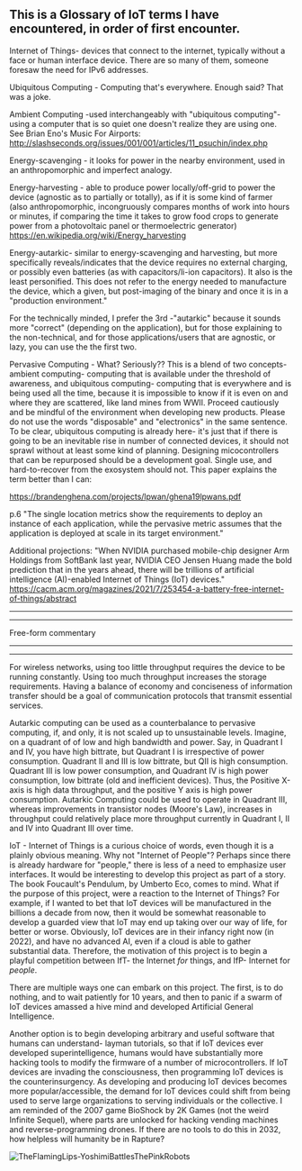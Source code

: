 This is a Glossary of IoT terms I have encountered, in order of first encounter.
---------------------------------------------------------------------------------

Internet of Things- devices that connect to the internet, typically without a face or human interface device. There are so many of them, someone foresaw the need for IPv6 addresses.

Ubiquitous Computing - Computing that's everywhere. Enough said? That was a joke.

Ambient Computing -used interchangeably with "ubiquitous computing"- using a computer that is so quiet one doesn't realize they are using one. See Brian Eno's Music For Airports: http://slashseconds.org/issues/001/001/articles/11_psuchin/index.php

Energy-scavenging - it looks for power in the nearby environment, used in an anthropomorphic and imperfect analogy. 

Energy-harvesting - able to produce power locally/off-grid to power the device (agnostic as to partially or totally), as if it is some kind of farmer (also anthropomorphic, incongruously compares months of work into hours or minutes, if comparing the time it takes to grow food crops to generate power from a photovoltaic panel or thermoelectric generator) https://en.wikipedia.org/wiki/Energy_harvesting

Energy-autarkic- similar to energy-scavenging and harvesting, but more specifically reveals/indicates that the device requires no external charging, or possibly even batteries (as with capacitors/li-ion capacitors). It also is the least personified. This does not refer to the energy needed to manufacture the device, which a given, but post-imaging of the binary and once it is in a "production environment."

For the technically minded, I prefer the 3rd -"autarkic" because it sounds more "correct" (depending on the application), but for those explaining to the non-technical, and for those applications/users that are agnostic, or lazy, you can use the the first two.

Pervasive Computing - What? Seriously?? 
This is a blend of two concepts- ambient computing- computing that is available under the threshold of awareness, and ubiquitous computing- computing that is everywhere and is being used all the time, because it is impossible to know if it is even on and where they are scattered, like land mines from WWII.
Proceed cautiously and be mindful of the environment when developing new products. Please do not use the words "disposable" and "electronics" in the same sentence. To be clear, ubiquitous computing is already here- it's just that if there is going to be an inevitable rise in number of connected devices, it should not sprawl without at least some kind of planning. Designing micocontrollers that can be repurposed should be a development goal. Single use, and hard-to-recover from the exosystem should not.
This paper explains the term better than I can: 

https://brandenghena.com/projects/lpwan/ghena19lpwans.pdf

p.6 "The single location metrics show the requirements to deploy an instance of each application, while the pervasive metric assumes that the application is deployed at scale in its target environment." 

Additional projections: "When NVIDIA purchased mobile-chip designer Arm Holdings from SoftBank last year, NVIDIA CEO Jensen Huang made the bold prediction that in the years ahead, there will be trillions of artificial intelligence (AI)-enabled Internet of Things (IoT) devices." https://cacm.acm.org/magazines/2021/7/253454-a-battery-free-internet-of-things/abstract

-------------------------------
-------------------------------
Free-form commentary

-------------------------------
-------------------------------

For wireless networks, using too little throughput requires the device to be running constantly. Using too much throughput increases the storage requirements. Having a balance of economy and conciseness of information transfer should be a goal of communication protocols that transmit essential services.

Autarkic computing can be used as a counterbalance to pervasive computing, if, and only, it is not scaled up to unsustainable levels. Imagine, on a quadrant of of low and high bandwidth and power. Say, in Quadrant I and IV, you have high bittrate, but Quadrant I is irrespective of power consumption. Quadrant II and III is low bittrate, but QII is high consumption. Quadrant III is low power consumption, and Quadrant IV is high power consumption, low bittrate (old and inefficient devices). Thus, the Positive X-axis is high data throughput, and the positive Y axis is high power consumption. Autarkic Computing could be used to operate in Quadrant III, whereas improvements in transistor nodes (Moore's Law), increases in throughput could relatively place more throughput currently in Quadrant I, II and IV into Quadrant III over time. 

IoT - Internet of Things is a curious choice of words, even though it is a plainly obvious meaning. Why not "Internet of People"? Perhaps since there is already hardware for "people," there is less of a need to emphasize user interfaces. It would be interesting to develop this project as part of a story. The book Foucault's Pendulum, by Umberto Eco, comes to mind. What if the purpose of this project, were a reaction to the Internet of Things? For example, if I wanted to bet that IoT devices will be manufactured in the billions a decade from now, then it would be somewhat reasonable to develop a guarded view that IoT may end up taking over our way of life, for better or worse. Obviously, IoT devices are in their infancy right now (in 2022), and have no advanced AI, even if a cloud is able to gather substantial data. Therefore, the motivation of this project is to begin a playful competition between IfT- the Internet <i>for</i> things, and IfP- Internet for <i>people</i>. 

There are multiple ways one can embark on this project. The first, is to do nothing, and to wait patiently for 10 years, and then to panic if a swarm of IoT devices amassed a hive mind and developed Artificial General Intelligence.

Another option is to begin developing arbitrary and useful software that humans can understand- layman tutorials, so that if IoT devices ever developed superintelligence, humans would have substantially more hacking tools to modify the firmware of a number of microcontrollers. If IoT devices are invading the consciousness, then programming IoT devices is the counterinsurgency. As developing and producing IoT devices becomes more popular/accessible, the demand for IoT devices could shift from being used to serve large organizations to serving individuals or the collective. I am reminded of the 2007 game BioShock by 2K Games (not the weird Infinite Sequel), where parts are unlocked for hacking vending machines and reverse-programming drones. If there are no tools to do this in 2032, how helpless will humanity be in Rapture?   

![TheFlamingLips-YoshimiBattlesThePinkRobots](https://user-images.githubusercontent.com/76194453/203817273-21fa52b2-dcdf-42d5-b84e-05b08813e68e.jpg)
